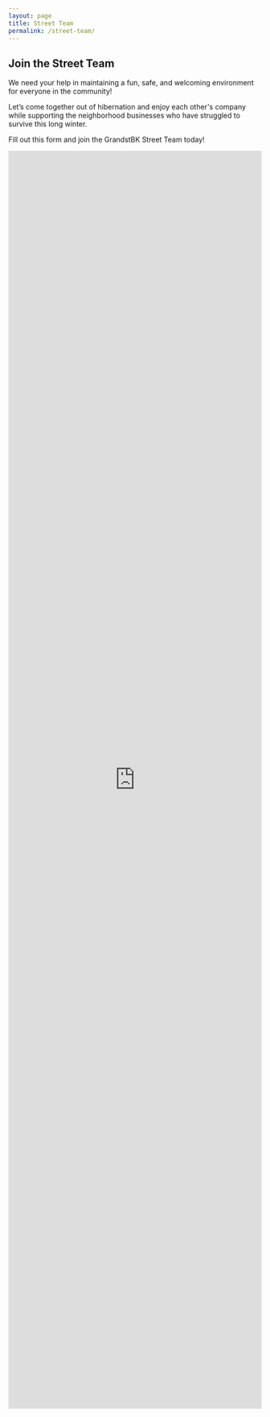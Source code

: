 ```yaml
---
layout: page
title: Street Team
permalink: /street-team/
---
```


## Join the Street Team
We need your help in maintaining a fun, safe, and welcoming environment for everyone in the community!

Let’s come together out of hibernation and enjoy each other's company while supporting the neighborhood businesses who have struggled to survive this long winter. 

Fill out this form and join the GrandstBK Street Team today!

<iframe src="https://docs.google.com/forms/d/e/1FAIpQLSccJhHNJCClgAxNdkjbZhB-OtymYY0n7vv_pe3Vn7uLi-UeBw/viewform?embedded=true" width="100%" height="2500" frameborder="0" marginheight="0" marginwidth="0">Loading…</iframe>